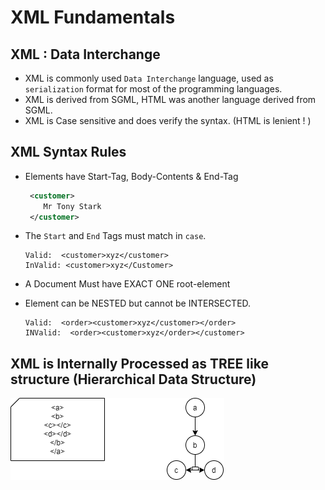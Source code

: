 # XML Fundamentals

## XML : Data Interchange

- XML is commonly used `Data Interchange` language, used as `serialization` format for most of the programming languages.
- XML is derived from SGML, HTML was another language derived from SGML.
- XML is Case sensitive and does verify the syntax. (HTML is lenient ! )


## XML Syntax Rules
* Elements have Start-Tag, Body-Contents & End-Tag
  
  ```xml
   <customer>
      Mr Tony Stark
   </customer>
  ```

* The `Start` and `End` Tags must match in `case`.

  ```
  Valid:  <customer>xyz</customer>
  InValid: <customer>xyz</Customer>
  ```  

* A Document Must have EXACT ONE root-element
* Element can be NESTED but cannot be INTERSECTED.

    ```
    Valid:  <order><customer>xyz</customer></order>
    INValid:  <order><customer>xyz</order></customer>
    ```

## XML is Internally Processed as TREE like structure (Hierarchical Data Structure)

![ALT TEXT](./drawings/XML-funda-Page-2.png  "Hierarchical Structure")